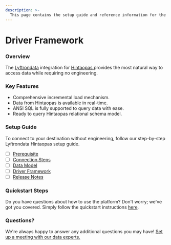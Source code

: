 ```yaml
---
description: >-
  This page contains the setup guide and reference information for the Hintaopas source connector.
---
```


# Driver Framework

### Overview

The [Lyftrondata](https://www.lyftrondata.com/) integration for [Hintaopas](https://www.lyftrondata.com/integration/hintaopas/)[ ](https://www.lyftrondata.com/integration/hintaopas/)provides the most natural way to access data while requiring no engineering.

### Key Features

* Comprehensive incremental load mechanism.
* Data from Hintaopas is available in real-time.&#x20;
* ANSI SQL is fully supported to query data with ease.
* Ready to query Hintaopas relational schema model.

### Setup Guide

To connect to your destination without engineering, follow our step-by-step Lyftrondata Hintaopas setup guide.

* [ ] [Prerequisite](../../marketing-analytics/hintaopas/prerequisite.md)
* [ ] [Connection Steps](../../marketing-analytics/hintaopas/connection-steps.md)
* [ ] [Data Model](../../marketing-analytics/hintaopas/data-model/)
* [ ] [Driver Framework](../../marketing-analytics/hintaopas/driver-framework/)
* [ ] [Release Notes](../../marketing-analytics/hintaopas/release-notes.md)

### Quickstart Steps

Do you have questions about how to use the platform? Don't worry; we've got you covered. Simply follow the quickstart instructions [here](../../../quickstart-steps.md).

### Questions? <a href="#questions" id="questions"></a>

We're always happy to answer any additional questions you may have! [Set up a meeting with our data experts.](https://www.lyftrondata.com/book-a-meeting/)


